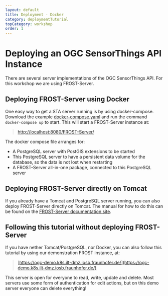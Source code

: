 ```yaml
---
layout: default
title: Deployment - Docker
category: deploymentTutorial
topCategory: workshop
order: 1
---
```


# Deploying an OGC SensorThings API Instance

There are several server implementations of the OGC SensorThings API.
For this workshop we are using FROST-Server.

## Deploying FROST-Server using Docker

One easy way to get a STA server running is by using docker-compose.
Download the example [docker-compose.yaml](docker-compose.yaml) and run the command `docker-compose up` to start.
This will start a FROST-Server instance at:
> [http://localhost:8080/FROST-Server/](http://localhost:8080/FROST-Server/)

The docker compose file arranges for:
- A PostgreSQL server with PostGIS extensions to be started
- This PostgreSQL server to have a persistent data volume for the database, so the data is not lost when restarting
- A FROST-Server all-in-one package, connected to this PostgreSQL server

## Deploying FROST-Server directly on Tomcat

If you already have a Tomcat and PostgreSQL server running, you can also deploy FROST-Server directly on Tomcat.
The manual for how to do this can be found on the [FROST-Server documentation site](https://fraunhoferiosb.github.io/FROST-Server/deployment/tomcat.html).

## Following this tutorial without deploying FROST-Server

If you have nether Tomcat/PostgreSQL, nor Docker, you can also follow this tutorial by using our demonstration
FROST instance, at:

> [https://ogc-demo.k8s.ilt-dmz.iosb.fraunhofer.de/](https://ogc-demo.k8s.ilt-dmz.iosb.fraunhofer.de/)

This server is open for everyone to read, write, update and delete.
Most servers use some form of authentication for edit actions, but on this demo server everyone can delete everything!



